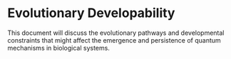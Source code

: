 # Evolutionary Developability

This document will discuss the evolutionary pathways and developmental constraints that might affect the emergence and persistence of quantum mechanisms in biological systems.
